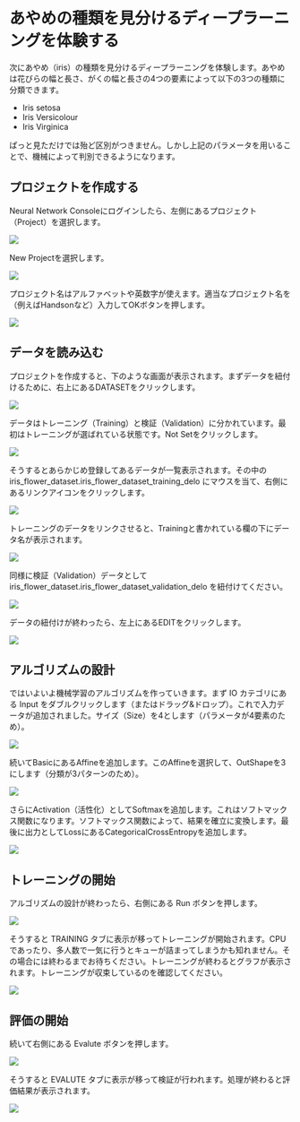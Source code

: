 # あやめの種類を見分けるディープラーニングを体験する

次にあやめ（iris）の種類を見分けるディープラーニングを体験します。あやめは花びらの幅と長さ、がくの幅と長さの4つの要素によって以下の3つの種類に分類できます。

- Iris setosa
- Iris Versicolour
- Iris Virginica

ぱっと見ただけでは殆ど区別がつきません。しかし上記のパラメータを用いることで、機械によって判別できるようになります。

## プロジェクトを作成する

Neural Network Consoleにログインしたら、左側にあるプロジェクト（Project）を選択します。

![](nnc-handson-2.png)

New Projectを選択します。

![](nnc-handson-18.png)

プロジェクト名はアルファベットや英数字が使えます。適当なプロジェクト名を（例えばHandsonなど）入力してOKボタンを押します。

![](nnc-handson-19.png)

## データを読み込む

プロジェクトを作成すると、下のような画面が表示されます。まずデータを紐付けるために、右上にあるDATASETをクリックします。

![](nnc-handson-3.png)

データはトレーニング（Training）と検証（Validation）に分かれています。最初はトレーニングが選ばれている状態です。Not Setをクリックします。

![](nnc-handson-4.png)

そうするとあらかじめ登録してあるデータが一覧表示されます。その中の iris_flower_dataset.iris_flower_dataset_training_delo にマウスを当て、右側にあるリンクアイコンをクリックします。

![](nnc-handson-22.png)

トレーニングのデータをリンクさせると、Trainingと書かれている欄の下にデータ名が表示されます。

![](nnc-handson-20.png)

同様に検証（Validation）データとして iris_flower_dataset.iris_flower_dataset_validation_delo を紐付けてください。

![](nnc-handson-21.png)

データの紐付けが終わったら、左上にあるEDITをクリックします。

![](nnc-handson-23.png)

## アルゴリズムの設計

ではいよいよ機械学習のアルゴリズムを作っていきます。まず IO カテゴリにある Input をダブルクリックします（またはドラッグ&ドロップ）。これで入力データが追加されました。サイズ（Size）を4とします（パラメータが4要素のため）。

![](nnc-handson-10.png)

続いてBasicにあるAffineを追加します。このAffineを選択して、OutShapeを3にします（分類が3パターンのため）。

![](nnc-handson-11.png)

さらにActivation（活性化）としてSoftmaxを追加します。これはソフトマックス関数になります。ソフトマックス関数によって、結果を確立に変換します。最後に出力としてLossにあるCategoricalCrossEntropyを追加します。

![](nnc-handson-24.png)

## トレーニングの開始

アルゴリズムの設計が終わったら、右側にある Run ボタンを押します。

![](nnc-handson-25.png)

そうすると TRAINING タブに表示が移ってトレーニングが開始されます。CPUであったり、多人数で一気に行うとキューが詰まってしまうかも知れません。その場合には終わるまでお待ちください。トレーニングが終わるとグラフが表示されます。トレーニングが収束しているのを確認してください。

![](nnc-handson-26.png)

## 評価の開始

続いて右側にある Evalute ボタンを押します。

![](nnc-handson-27.png)

そうすると EVALUTE タブに表示が移って検証が行われます。処理が終わると評価結果が表示されます。

![](nnc-handson-28.png)


